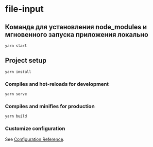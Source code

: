 # file-input

## Команда для установления node_modules и мгновенного запуска приложения локально
```
yarn start
```

## Project setup
```
yarn install
```

### Compiles and hot-reloads for development
```
yarn serve
```

### Compiles and minifies for production
```
yarn build
```

### Customize configuration
See [Configuration Reference](https://cli.vuejs.org/config/).
